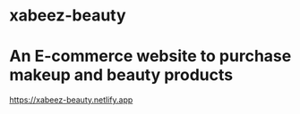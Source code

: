 # xabeez-beauty

# An E-commerce website to purchase  makeup and beauty products
https://xabeez-beauty.netlify.app
